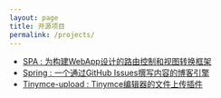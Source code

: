 ```yaml
---
layout: page
title: 开源项目
permalink: /projects/
---
```

<ul>
  <li><a href="https://github.com/zhaoda/spa" target="_blank">SPA : 为构建WebApp设计的路由控制和视图转换框架</a></li>
  <li><a href="https://github.com/zhaoda/spring" target="_blank">Spring : 一个通过GitHub Issues撰写内容的博客引擎</a></li>
  <li><a href="https://github.com/zhaoda/tinymce-upload" target="_blank">Tinymce-upload : Tinymce编辑器的文件上传插件</a></li>
</ul>